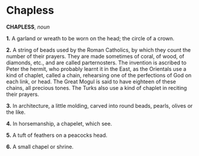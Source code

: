# Chapless

**CHAPLESS**, _noun_

**1.** A garland or wreath to be worn on the head; the circle of a crown.

**2.** A string of beads used by the Roman Catholics, by which they count the number of their prayers. They are made sometimes of coral, of wood, of diamonds, etc., and are called parternosters. The invention is ascribed to Peter the hermit, who probably learnt it in the East, as the Orientals use a kind of chaplet, called a chain, rehearsing one of the perfections of God on each link, or head. The Great Mogul is said to have eighteen of these chains, all precious tones. The Turks also use a kind of chaplet in reciting their prayers.

**3.** In architecture, a little molding, carved into round beads, pearls, olives or the like.

**4.** In horsemanship, a chapelet, which see.

**5.** A tuft of feathers on a peacocks head.

**6.** A small chapel or shrine.